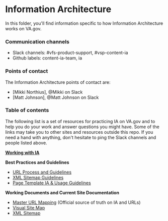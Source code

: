 # Information Architecture
In this folder, you'll find information specific to how Information Architecture works on VA.gov.

### Communication channels
- Slack channels: #vfs-product-support, #vsp-content-ia
- Github labels: content-ia-team, ia

### Points of contact
The Information Architecture points of contact are:  
- [Mikki Northius], @Mikki on Slack
- [Matt Johnson], @Matt Johnson on Slack

### Table of contents
The following list is a set of resources for practicing IA on VA.gov and to help you do your work and answer questions you might have. Some of the links may take you to other sites and resources outside this repo. If you need a hand with anything, don't hesitate to ping the Slack channels and people listed above.

**[Working with IA](https://github.com/department-of-veterans-affairs/va.gov-team/blob/master/platform/information-architecture/working-with-ia.md)**

**Best Practices and Guidelines**
- [URL Process and Guidelines](https://github.com/department-of-veterans-affairs/va.gov-team/blob/master/platform/information-architecture/url-process-and-guidelines.md)
- [XML Sitemap Guidelines](https://github.com/department-of-veterans-affairs/va.gov-team/blob/master/platform/information-architecture/xml-sitemap-guidelines.md)
- [Page Template IA & Usage Guidelines](https://github.com/department-of-veterans-affairs/va.gov-team/blob/master/platform/information-architecture/template-guidelines-hub-page.md)

**Working Documents and Current Site Documentation**
- [Master URL Mapping](https://github.com/department-of-veterans-affairs/va.gov-team/blob/master/platform/information-architecture/master-url-mapping.md) (Official source of truth on IA and URLs)
- [Visual Site Map](https://github.com/department-of-veterans-affairs/va.gov-team/blob/master/platform/information-architecture/site-maps.md)
- [XML Sitemap](https://www.va.gov/sitemap.xml)
